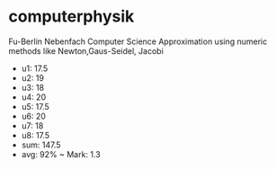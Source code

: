 computerphysik
==============

Fu-Berlin Nebenfach
Computer Science
Approximation using numeric methods like Newton,Gaus-Seidel, Jacobi

* u1: 17.5
* u2: 19
* u3: 18
* u4: 20
* u5: 17.5
* u6: 20
* u7: 18
* u8: 17.5
* sum: 147.5
* avg:  92% ~ Mark: 1.3

